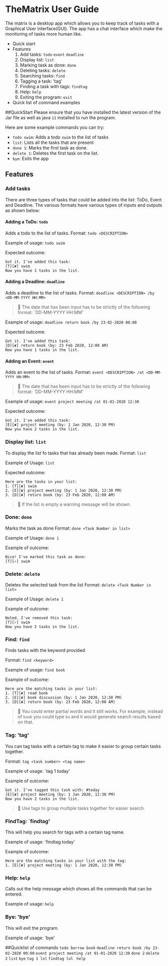 # TheMatrix User Guide
The matrix is a desktop app which allows you to keep track of tasks with a Graphical User Interface(GUI). The app has a chat interface which make the monitoring of tasks more human like. 
- Quick start
- Features
	1. Add tasks: `todo` `event` `deadline` 
	2. Display list: `list`
	3. Marking task as done: `done`
	4. Deleting tasks: `delete`
	5. Searching tasks: `find`
	6. Tagging a task: 'tag'
	7. Finding a task with tags: `findtag`
	8. Help: `help`
	9. Exiting the program: `exit`
- Quick list of command examples

##QuickStart
Please ensure that you have installed the latest version of the Jar file as well as java `11` installed to run the program.

Here are some example commands you can try:

- `todo swim`: Adds a todo `swim` to the list of tasks
- `list`: Lists all the tasks that are present
- `done 1`: Marks the first task as done.
- `delete 1`: Deletes the first task on the list.
- `bye`: Exits the app

## Features 


### Add tasks 
There are three types of tasks that could be added into the list: ToDo, Event and Deadline. The various formats have various types of inputs and outputs as shown below:

#### Adding a ToDo: `todo`

Adds a todo to the list of tasks.
Format: `todo <DESCRIPTION>`

Example of usage: 
`todo swim`

Expected outcome:
```
Got it. I've added this task:
[T][✘] swim
Now you have 1 tasks in the list.
 ```
 
#### Adding a Deadline: `deadline`

Adds a deadline to the list of tasks.
Format: `deadline <DESCRIPTION> /by <DD-MM-YYYY HH:MM>`
>:stop_sign: The date that has been input has to be strictly of the following format: `DD-MM-YYYY HH:MM'

Example of usage: 
`deadline return book /by 23-02-2020 00:00`

Expected outcome:
```
Got it. I've added this task:
[D][✘] return book (by: 23 Feb 2020, 12:00 AM)
Now you have 1 tasks in the list.
 ```
 
 #### Adding an Event: `event`

Adds an event to the list of tasks.
Format: `event <DESCRIPTION> /at <DD-MM-YYYY HH:MM>`
>:stop_sign: The date that has been input has to be strictly of the following format: `DD-MM-YYYY HH:MM'

Example of usage: 
`event project meeting /at 01-01-2020 12:30`

Expected outcome:
```
Got it. I've added this task:
[E][✘] project meeting (by: 1 Jan 2020, 12:30 PM)
Now you have 2 tasks in the list.
```
 
 ### Display list: `list`
 To display the list fo tasks that has already been made.
 Format: `list`
 
 Example of Usage:
 `list`
 
 Expected outcome:
```
Here are the tasks in your list:
1. [T][✘] swim
2. [E][✘] project meeting (by: 1 Jan 2020, 12:30 PM)
3. [D][✘] return book (by: 23 Feb 2020, 12:00 AM)
 ```
 
 >:stop_sign: If the list is empty a warning message will be shown.
 
  ### Done: `done`
 Marks the task as done 
 Format: `done <Task Number in list>`
 
 Example of Usage:
 `done 1`
 
 Example of outcome:
```
Nice! I've marked this task as done:
[T][✓] swim
```

### Delete: `delete`
Deletes the selected task from the list 
Format: `delete <Task Number in list>`
  
Example of Usage:
`delete 1`
 
Example of outcome:
```
Noted. I've removed this task:
[T][✓] swim
Now you have 2 tasks in the list.
```
 
### Find: `find`
Finds tasks with the keyword provided.
 
 Format: `find <keyword>`
 
Example of usage:
`find book`
 
Example of outcome:
```
Here are the matching tasks in your list:
1. [T][✘] read book
2. [E][✘] book discussion (by: 1 Jan 2020, 12:30 PM)
3. [D][✘] return book (by: 23 Feb 2020, 12:00 AM)
```
 >:stop_sign: You could enter partial words and it still works. For example, instead of `book` you could type `bo` and it would generate search results based on that.
 
### Tag: 'tag'
You can tag tasks with a certain tag to make it easier to group certain tasks together.

Format: `tag <task number> <tag name>`

Example of usage:
`tag 1 today'

Example of outcome:
```
Got it. I've tagged this task with: #today
[E][✘] project meeting (by: 1 Jan 2020, 12:30 PM)
Now you have 2 tasks in the list.
```
 >:stop_sign: Use tags to group multiple tasks together for easier search.
 
### FIndTag: `findtag'
This will help you search for tags with a certain tag name.

Example of usage: 'findtag today'

Example of outcome:
```
Here are the matching tasks in your list with the tag:
1. [E][✘] project meeting (by: 1 Jan 2020, 12:30 PM)
```

### Help: `help`
Calls out the help message which shows all the commands that can be entered.

Example of usage: `help`

### Bye: 'bye'
This will exit the program.

Example of usage: 'bye'

##Quicklist of commands
`todo borrow book` `deadline return book /by 23-02-2020 00:00` `event project meeting /at 01-01-2020 12:30` `done 2` `delete 2` `list` `bye` `tag 1 lol` `findtag lol`
` help`





 
 
 

 
 





